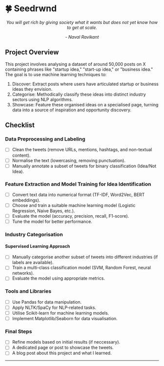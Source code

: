 # 🍀 Seedrwnd

<p align="center"><em>You will get rich by giving society what it wants but does not yet know how to get at scale.</em></p>
<p align="center"><em>- Naval Ravikant</em></p>

## Project Overview

This project involves analysing a dataset of around 50,000 posts on X containing phrases like "startup idea," "start-up idea," or "business idea." The goal is to use machine learning techniques to:

1. Discover: Extract posts where users have articulated startup or business ideas they envision.
2. Categorise: Methodically classify these ideas into distinct industry sectors using NLP algorithms.
3. Showcase: Feature these organised ideas on a specialised page, turning data into a source of inspiration and opportunity discovery.

## Checklist

### Data Preprocessing and Labeling

- [ ] Clean the tweets (remove URLs, mentions, hashtags, and non-textual content).
- [ ] Normalise the text (lowercasing, removing punctuation).
- [ ] Manually annotate a subset of tweets for binary classification (Idea/Not Idea).

### Feature Extraction and Model Training for Idea Identification

- [ ] Convert text data into numerical format (TF-IDF, Word2Vec, BERT embeddings).
- [ ] Choose and train a suitable machine learning model (Logistic Regression, Naive Bayes, etc.).
- [ ] Evaluate the model (accuracy, precision, recall, F1-score).
- [ ] Tune the model for better performance.

### Industry Categorisation

#### Supervised Learning Approach

- [ ] Manually categorise another subset of tweets into different industries (if labels are available).
- [ ] Train a multi-class classification model (SVM, Random Forest, neural networks).
- [ ] Evaluate the model using appropriate metrics.

### Tools and Libraries

- [ ] Use Pandas for data manipulation.
- [ ] Apply NLTK/SpaCy for NLP-related tasks.
- [ ] Utilise Scikit-learn for machine learning models.
- [ ] Implement Matplotlib/Seaborn for data visualisation.

### Final Steps

- [ ] Refine models based on initial results (if neccessary).
- [ ] A dedicated page or post to showcase the tweets.
- [ ] A blog post about this project and what I learned.

---
